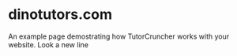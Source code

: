 # dinotutors.com
An example page demostrating how TutorCruncher works with your website.
Look a new line